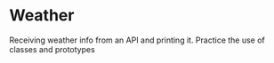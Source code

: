# Weather
Receiving weather info from an API and printing it. Practice the use of classes and prototypes

